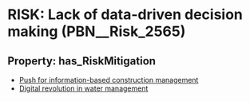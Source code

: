 # RISK: __Lack of data-driven decision making__ (PBN__Risk_2565)

## Property: has_RiskMitigation

* [Push for information-based construction management](PBN__Mitigation_417)
* [Digital revolution in water management](PBN__Mitigation_1231)


